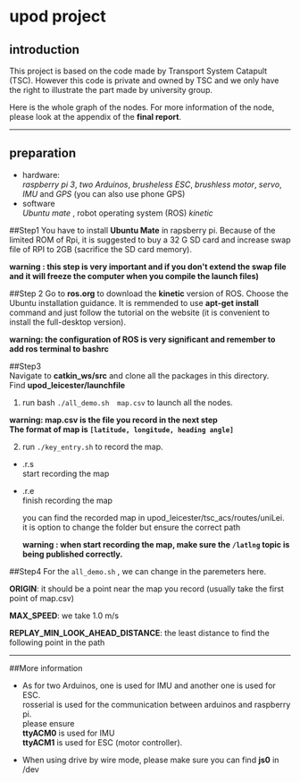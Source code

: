 # upod project 
## introduction
 This project is based on the code made by Transport System Catapult (TSC). However this code is private and owned by TSC and we only have the right to illustrate the part made by university group.  
  	
 Here is the whole graph of the nodes. For more information of the node, please look at the appendix of the **final report**.  
 
 ------
## preparation
- hardware:   
*raspberry pi 3*, *two Arduinos*, *brusheless ESC*, *brushless motor*, *servo*, *IMU* and *GPS* (you can also use phone GPS)  
- software  
*Ubuntu mate* , robot operating system (ROS) *kinetic*

##Step1
You have to install **Ubuntu Mate** in rapsberry pi. Because of the limited ROM of Rpi, it is suggested to buy a 32 G SD card and increase swap file of RPI to 2GB (sacrifice the SD card memory).   

**warning : this  step is very important and if you don't extend the swap file and it will freeze the computer when you compile the launch files)**  

##Step 2
Go to **ros.org** to download the **kinetic** version of ROS. Choose the Ubuntu installation guidance. It is remmended to use **apt-get install** command and just follow the tutorial on the website (it is convenient to install the full-desktop version).  

**warning: the configuration of ROS is very significant and remember to add ros terminal to bashrc**

##Step3   
Navigate to **catkin_ws/src**  and clone all the packages in this directory.  
Find **upod_leicester/launchfile**    
	
 1. run bash  `./all_demo.sh  map.csv`    to launch all the nodes.  
 
 **warning: map.csv is the file you record in the next step**  
 **The format of map is  `[latitude, longitude, heading angle]`**
 
 2. run   `./key_entry.sh` to record the map.   
 
- .r.s      
   start recording the map         
- .r.e            
  finish recording the map  
  
  you can find the recorded map in upod_leicester/tsc_acs/routes/uniLei. it is option to change the folder but ensure the correct path
  
  **warning : when start recording the map, make sure the `/latlng` topic is being published correctly.**
  
##Step4
For the `all_demo.sh` , we can change in the paremeters here.  

**ORIGIN**:  it should be a point near the map you record (usually take the first point of map.csv)     

 **MAX_SPEED**: we take 1.0 m/s  
 
 **REPLAY_MIN_LOOK_AHEAD_DISTANCE**: the least distance to find the following point in the path
 
 --------
 
##More information  
- As for two Arduinos, one is used for IMU and another one is used for ESC.   
rosserial is used for the communication between arduinos and raspberry pi.   
please ensure  
 **ttyACM0** is used for IMU    
 **ttyACM1** is used for ESC (motor controller).   
 
- When using drive by wire mode, please make sure you can find **js0** in /dev
 